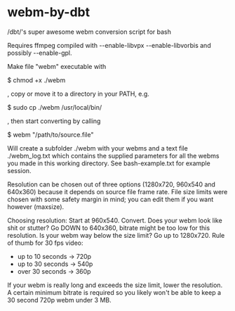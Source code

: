 # webm-by-dbt

/dbt/'s super awesome webm conversion script for bash

Requires ffmpeg compiled with --enable-libvpx --enable-libvorbis and possibly --enable-gpl.

Make file "webm" executable with

$ chmod +x ./webm

, copy or move it to a directory in your PATH, e.g.

$ sudo cp ./webm /usr/local/bin/

, then start converting by calling

$ webm "/path/to/source.file"

Will create a subfolder ./webm with your webms and a text file ./webm_log.txt which contains the supplied parameters for all the webms you made in this working directory.
See bash-example.txt for example session.

Resolution can be chosen out of three options (1280x720, 960x540 and 640x360) because it depends on source file frame rate.
File size limits were chosen with some safety margin in mind; you can edit them if you want however (maxsize).

Choosing resolution:
Start at 960x540. Convert. Does your webm look like shit or stutter? Go DOWN
to 640x360, bitrate might be too low for this resolution. Is your webm way below the size limit? Go up to 1280x720.
Rule of thumb for 30 fps video:
- up to 10 seconds -> 720p
- up to 30 seconds -> 540p
- over 30 seconds -> 360p

If your webm is really long and exceeds the size limit, lower the resolution. A certain minimum bitrate is required so you likely won't be able to keep a 30 second 720p webm under 3 MB.
